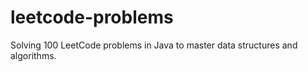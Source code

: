# leetcode-problems
 Solving 100 LeetCode problems in Java to master data structures and algorithms.
